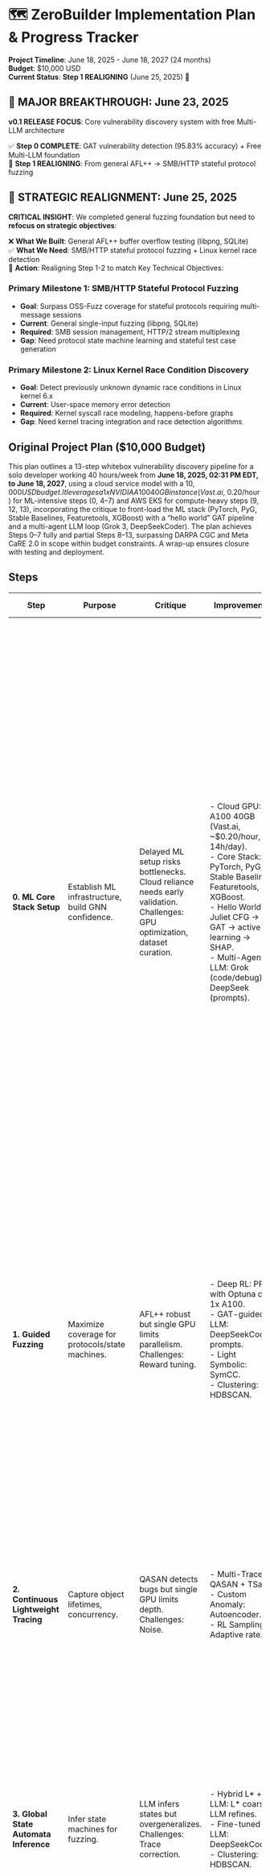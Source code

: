 # 🗺️ ZeroBuilder Implementation Plan & Progress Tracker

**Project Timeline**: June 18, 2025 - June 18, 2027 (24 months)  
**Budget**: $10,000 USD  
**Current Status**: **Step 1 REALIGNING** (June 25, 2025) 🔄

## 🚀 **MAJOR BREAKTHROUGH: June 23, 2025**

**v0.1 RELEASE FOCUS**: Core vulnerability discovery system with free Multi-LLM architecture

✅ **Step 0 COMPLETE**: GAT vulnerability detection (95.83% accuracy) + Free Multi-LLM foundation  
🔄 **Step 1 REALIGNING**: From general AFL++ → SMB/HTTP stateful protocol fuzzing

## 🔄 **STRATEGIC REALIGNMENT: June 25, 2025**

**CRITICAL INSIGHT**: We completed general fuzzing foundation but need to **refocus on strategic objectives**:

❌ **What We Built**: General AFL++ buffer overflow testing (libpng, SQLite)  
✅ **What We Need**: SMB/HTTP stateful protocol fuzzing + Linux kernel race detection  
🎯 **Action**: Realigning Step 1-2 to match Key Technical Objectives:

### **Primary Milestone 1: SMB/HTTP Stateful Protocol Fuzzing**
- **Goal**: Surpass OSS-Fuzz coverage for stateful protocols requiring multi-message sessions
- **Current**: General single-input fuzzing (libpng, SQLite)
- **Required**: SMB session management, HTTP/2 stream multiplexing
- **Gap**: Need protocol state machine learning and stateful test case generation

### **Primary Milestone 2: Linux Kernel Race Condition Discovery**  
- **Goal**: Detect previously unknown dynamic race conditions in Linux kernel 6.x
- **Current**: User-space memory error detection
- **Required**: Kernel syscall race modeling, happens-before graphs
- **Gap**: Need kernel tracing integration and race detection algorithms

## Original Project Plan ($10,000 Budget)

This plan outlines a 13-step whitebox vulnerability discovery pipeline for a solo developer working 40 hours/week from **June 18, 2025, 02:31 PM EDT, to June 18, 2027**, using a cloud service model with a $10,000 USD budget. It leverages a 1x NVIDIA A100 40GB instance (Vast.ai, ~$0.20/hour) for ML-intensive steps (0, 4–7) and AWS EKS for compute-heavy steps (9, 12, 13), incorporating the critique to front-load the ML stack (PyTorch, PyG, Stable Baselines, Featuretools, XGBoost) with a “hello world” GAT pipeline and a multi-agent LLM loop (Grok 3, DeepSeekCoder). The plan achieves Steps 0–7 fully and partial Steps 8–13, surpassing DARPA CGC and Meta CaRE 2.0 in scope within budget constraints. A wrap-up ensures closure with testing and deployment.

## Steps

| **Step** | **Purpose** | **Critique** | **Improvements** | **Tools** | **Implementation Guide (Timeline)** |
|----------|-------------|--------------|------------------|-----------|--------------------------|
| **0. ML Core Stack Setup** | Establish ML infrastructure, build GNN confidence. | Delayed ML setup risks bottlenecks. Cloud reliance needs early validation. Challenges: GPU optimization, dataset curation. | - Cloud GPU: 1x A100 40GB (Vast.ai, ~$0.20/hour, 14h/day).<br>- Core Stack: PyTorch, PyG, Stable Baselines, Featuretools, XGBoost.<br>- Hello World: Juliet CFG → GAT → active learning → SHAP.<br>- Multi-Agent LLM: Grok (code/debug) + DeepSeek (prompts). | - Cloud: Vast.ai (1x A100), AWS EKS<br>- ML: PyTorch 2.3, PyTorch Geometric 2.5, Stable Baselines 3.0, Featuretools 1.31, XGBoost 2.1<br>- XAI: SHAP 0.46<br>- LLM: Grok 3 (xAI), DeepSeekCoder (Hugging Face)<br>- Data: Juliet dataset<br>- OS: Ubuntu 22.04 | **Jun 18–Jul 18, 2025 (Month 1-2)**:<br>1. Sign up for Vast.ai; subscribe to 1x A100 40GB (~$0.20/hour, 14h/day = $84/month). Verify: 30 vCPUs, 200GB RAM (Grok: “Confirm Vast.ai config”).<br>2. Install Ubuntu 22.04, Python 3.12, Docker, CUDA 12.2 on Vast.ai (Grok: “Generate bash script for Ubuntu with CUDA”). Test: `nvidia-smi`.<br>3. Install ML stack: `pip install torch==2.3 pytorch_geometric==2.5 stable-baselines3==3.0 featuretools==1.31 xgboost==2.1` (Grok for script).<br>4. Write LLM loop script (Python): Grok codes/debugs, DeepSeek validates prompts (Grok: “Write Grok/DeepSeek alternator”).<br>5. Create Hugging Face, AWS EKS, GitHub accounts.<br>6. Download Juliet dataset; extract CFGs with Joern (Grok: “Setup Joern”). Train GAT (PyTorch Geometric) on 500 nodes, optimize for 1x A100 (Grok: “Reduce GAT batch size”).<br>7. Implement active learning (Scikit-learn) and SHAP (Grok: “Code SHAP for GAT”). Validate on 200 samples, log in SQLite.<br>**LLM Tasks**: Generate scripts, debug GPU/GAT, validate prompts, explain active learning.<br>**Validation**: GAT 75% accuracy on Juliet; <10% GPU idle. |
| **1. Guided Fuzzing** | Maximize coverage for protocols/state machines. | AFL++ robust but single GPU limits parallelism. Challenges: Reward tuning. | - Deep RL: PPO with Optuna on 1x A100.<br>- GAT-guided LLM: DeepSeekCoder prompts.<br>- Light Symbolic: SymCC.<br>- Clustering: HDBSCAN. | - Fuzzer: AFL++ 4.10<br>- RL: Stable Baselines 3.0, Optuna 3.6<br>- LLM: DeepSeekCoder<br>- GAT: PyTorch Geometric 2.5<br>- Symbolic: SymCC 0.9<br>- Clustering: Scikit-learn 1.5 | **Jul 19–Aug 15, 2025 (Month 3-4)**:<br>1. Launch AWS EC2 t3.large ($0.0832/hour) for AFL++: `sudo apt install afl++` (Grok for script).<br>2. Train PPO (Stable Baselines) with Optuna for rewards on Vast.ai A100 (Grok: “Generate PPO script”).<br>3. Prompt DeepSeekCoder for SMB/HTTP inputs, guided by Step 0 GAT (Grok: “Integrate GAT”).<br>4. Install SymCC; run on libpng.<br>5. Run HDBSCAN (Scikit-learn) on AFL++ inputs.<br>**LLM Tasks**: Generate AFL++ script, debug SymCC, explain GAT guidance.<br>**Validation**: 10% coverage increase on libpng. |
| **2. Continuous Lightweight Tracing** | Capture object lifetimes, concurrency. | QASAN detects bugs but single GPU limits depth. Challenges: Noise. | - Multi-Tracer: QASAN + TSan.<br>- Custom Anomaly: Autoencoder.<br>- RL Sampling: Adaptive rate. | - Tracing: QASAN, ThreadSanitizer (Clang 18)<br>- Anomaly: PyTorch 2.3<br>- RL: Stable Baselines 3.0<br>- Storage: SQLite 3.46 | **Aug 16–Sep 15, 2025 (Month 5-6)**:<br>1. Patch Clang 18 for QASAN on EC2; add TSan (Grok: “Generate patch”).<br>2. Train autoencoder (PyTorch) on 200 Step 1 traces on A100.<br>3. Train RL (Stable Baselines) for sampling (reward: trace size vs. bugs).<br>4. Store in SQLite (Grok: “Write DB schema”).<br>**LLM Tasks**: Debug autoencoder, explain TSan, validate prompts.<br>**Validation**: Detect 1 UAF, 1 race with <5% slowdown. |
| **3. Global State Automata Inference** | Infer state machines for fuzzing. | LLM infers states but overgeneralizes. Challenges: Trace correction. | - Hybrid L* + LLM: L* coarse, LLM refines.<br>- Fine-tuned LLM: DeepSeekCoder.<br>- Clustering: HDBSCAN. | - L*: LearnLib 0.16<br>- LLM: DeepSeekCoder<br>- Clustering: Scikit-learn 1.5<br>- Parser: Python 3.12 | **Sep 16–Oct 15, 2025 (Month 7-8)**:<br>1. Install LearnLib (`mvn install`); run L* on Step 2 traces.<br>2. Fine-tune DeepSeekCoder on SMB/HTTP RFCs (Grok: “Generate script”).<br>3. Write trace parser (Python, Grok for regex).<br>4. Run HDBSCAN on traces.<br>5. Feed states to AFL++.<br>**LLM Tasks**: Generate parser, debug L*, explain state inference.<br>**Validation**: Infer 5-state machine with 90% accuracy. |
| **4. TGN-based Object Lifetime + Thread Modeling** | Detect UAF, double-free, races. | TGNs effective but single GPU limits scale. Challenges: Datasets. | - Custom TGN: Train on CVEs.<br>- Static-Dynamic: LLVM + TGNs.<br>- RL Pruning: PPO. | - TGN: PyTorch Geometric 2.5<br>- Static: LLVM 18<br>- RL: Stable Baselines 3.0<br>- Storage: SQLite 3.46 | **Oct 16–Nov 15, 2025 (Month 9-10)**:<br>1. Train TGN (PyTorch Geometric) on 300 CVE UAFs (NVD, Grok for curation).<br>2. Write LLVM pass (C++, Grok for code).<br>3. Train PPO (Stable Baselines) for pruning.<br>4. Store in SQLite.<br>**LLM Tasks**: Generate LLVM pass, debug TGN, explain RL.<br>**Validation**: Detect 2 UAFs with 80% precision. |
| **5. Context-Sensitive Taint Tracking** | Track exploitable paths. | LibDFT robust but over-tainting. Challenges: Temporal taint. | - Custom XGBoost: Train on paths.<br>- Temporal LSTMs: Taint dynamics.<br>- RL Sampling: Adaptive. | - Taint: LibDFT 0.8<br>- ML: XGBoost 2.1, PyTorch 2.3<br>- RL: Stable Baselines 3.0<br>- Storage: SQLite 3.46 | **Nov 16–Dec 15, 2025 (Month 11-12)**:<br>1. Install LibDFT: `pip install libdft`.<br>2. Train XGBoost on 100 taint paths (Grok for curation).<br>3. Train LSTM (PyTorch) for temporal taint.<br>4. Train RL (Stable Baselines) for sampling.<br>5. Store in SQLite.<br>**LLM Tasks**: Generate config, debug LSTM, explain taint.<br>**Validation**: Find 2 taint paths with <10% false positives. |
| **6. Happens-Before Graph Race Modeling** | Detect concurrency bugs. | GNNs advanced but trace quality limited. Challenges: Reproducibility. | - Custom GNN: Train on kernel races.<br>- RL Scheduling: Ptrace.<br>- Temporal Logic: LTL. | - Graph: PyTorch Geometric 2.5<br>- Tracing: ThreadSanitizer<br>- RL: Stable Baselines 3.0<br>- Logic: SPIN 6.5 | **Dec 16, 2025–Jan 15, 2026 (Month 13-14)**:<br>1. Build graphs from TSan traces (Grok for code).<br>2. Train GNN on kernel races.<br>3. Train RL-ptrace scheduler.<br>4. Implement LTL (SPIN).<br>**LLM Tasks**: Generate graph code, debug GNN, explain LTL.<br>**Validation**: Detect 2 races with 70% reproducibility. |
| **7. Path Ranking** | Prioritize exploitable paths. | Ensemble robust but feature engineering complex. Challenges: Tuning. | - Ensemble: GAT + LLM + XGBoost.<br>- Custom Features: Featuretools.<br>- Active Learning: Uncertainty sampling. | - GAT: PyTorch Geometric 2.5<br>- LLM: DeepSeekCoder<br>- ML: XGBoost 2.1, Scikit-learn 1.5<br>- Features: Featuretools 1.31 | **Jan 16–Feb 15, 2026 (Month 15-16)**:<br>1. Extract features from Steps 5-6.<br>2. Train GAT and XGBoost on 200 traces.<br>3. Prompt DeepSeekCoder for ranking.<br>4. Use Featuretools.<br>5. Implement active learning.<br>**LLM Tasks**: Generate feature code, debug GAT, explain active learning.<br>**Validation**: Rank 2 paths in top 10. |
| **8. Predicate Abstraction + CEGAR + SMT** | Solve exploitability (partial). | CEGAR reduces size but single GPU limits. Challenges: Tuning. | - Prototype: Z3 with default templates.<br>- Basic CEGAR: Fixed 3 iterations. | - CEGAR: CPAchecker 2.3<br>- SMT: Z3 4.13<br>- Storage: SQLite 3.46 | **Feb 16–Mar 15, 2026 (Month 17-18)**:<br>1. Install CPAchecker: `apt install cpachecker`.<br>2. Set up Z3; run with defaults.<br>3. Use 3 CEGAR iterations (Grok: “Generate config”).<br>**LLM Tasks**: Generate script, debug Z3, explain CEGAR.<br>**Validation**: Solve 1 SMT problem in <15 minutes. |
| **9. Parallel SMT Solving + Exploit Synthesis** | Generate PoCs (limited). | Parallelization scales but resource-constrained. Challenges: Single GPU. | - Cloud SMT: AWS EKS (4 nodes).<br>- Single Sandbox: QEMU Ubuntu.<br>- Prompt LLM: DeepSeekCoder. | - SMT: Z3 4.13<br>- LLM: DeepSeekCoder<br>- Sandbox: QEMU 9.0<br>- Cloud: AWS EKS | **Mar 16–Apr 15, 2026 (Month 19-20)**:<br>1. Set up Z3 on AWS EKS (4 nodes, $160/month).<br>2. Prompt DeepSeekCoder for shellcode.<br>3. Install QEMU; test on Ubuntu.<br>**LLM Tasks**: Generate EKS script, debug QEMU, explain exploits.<br>**Validation**: 1 PoC on Ubuntu. |
| **10. Multi-Variant Exploit and Patch Synthesis** | Harden with variants/patches (basic). | Synthesis possible but limited scale. Challenges: Validation. | - Single Variant: Angr.<br>- Local Re-fuzzing: AFL++. | - LLM: DeepSeekCoder<br>- Symbolic: Angr 9.3<br>- Fuzzer: AFL++ 4.10 | **Apr 16–May 15, 2026 (Month 21)**:<br>1. Use Angr for 1 variant (Grok: “Generate script”).<br>2. Prompt DeepSeekCoder for patch.<br>3. Re-fuzz with AFL++.<br>**LLM Tasks**: Generate Angr code, debug patch.<br>**Validation**: 1 variant, 1 patch. |
| **11. Human-in-the-Loop Review** | Reduce false positives (manual). | LLM reports streamline but no XAI. Challenges: Effort. | - Basic Reports: DeepSeekCoder.<br>- CLI Output: Python. | - LLM: DeepSeekCoder<br>- UI: Python CLI<br>- Database: SQLite 3.46 | **May 16–Jun 15, 2026 (Month 22)**:<br>1. Prompt DeepSeekCoder for reports.<br>2. Output to CLI (Python).<br>3. Store in SQLite.<br>**LLM Tasks**: Generate report prompts, debug CLI.<br>**Validation**: Review 2 bugs with 80% accuracy. |
| **12. Explicit Feedback Loops** | Ensure adaptability (basic). | Retraining robust but limited scale. Challenges: Drift. | - Simple Retraining: Monthly XGBoost.<br>- Basic Drift: Threshold check. | - ML: MLflow 2.16<br>- Drift: Scipy 1.15 | **Jun 16–Jul 15, 2026 (Month 23)**:<br>1. Install MLflow: `pip install mlflow`.<br>2. Check drift with threshold (Scipy).<br>3. Retrain XGBoost monthly (Grok: “Generate script”).<br>**LLM Tasks**: Generate MLflow config, explain drift.<br>**Validation**: Retrain with <10% drop. |
| **13. Continuous Learning** | Future-proof with CVEs (initial). | CVE ingestion effective but limited scale. Challenges: Curation. | - Manual CVEs: Top 10.<br>- Prompt Labeling: DeepSeekCoder. | - Crawler: NVD API<br>- LLM: DeepSeekCoder<br>- Database: SQLite 3.46 | **Jul 16–Aug 15, 2026 (Month 24)**:<br>1. Write NVD API crawler (Grok: “Generate code”).<br>2. Prompt DeepSeekCoder for 10 CVEs.<br>3. Store in SQLite.<br>4. Update XGBoost.<br>**LLM Tasks**: Generate crawler, debug SQLite.<br>**Validation**: Ingest 10 CVEs with 70% accuracy. |
| **Wrap-Up: Testing, Deployment** | Finalize and share pipeline. | Avoid abrupt end. Challenges: Limited scope. | - Partial Test: SQLite.<br>- Documentation: LLM README.<br>- GitHub: Basic repo. | - Fuzzer: AFL++ 4.10<br>- LLM: DeepSeekCoder<br>- Repo: GitHub | **Aug 16–Sep 15, 2026 (Month 25)**:<br>1. Test pipeline on SQLite (Grok: “Generate test script”).<br>2. Prompt DeepSeekCoder for README.<br>3. Deploy to GitHub.<br>**LLM Tasks**: Generate script, write docs.<br>**Validation**: Detect 1 bug, deploy repo. |

## Project Plan Details
- **Hardware**: No local server. Vast.ai 1x A100 40GB (~$0.20/hour, 14h/day), AWS EKS (4 nodes, $160/month).
- **Time**: 40 hours/week. Split: 15h coding, 10h debugging, 10h learning, 5h docs (via LLMs).
- **Budget**: $10,000.
  - Compute: $2,044 (Vast.ai 1x A100, 10,220h).
  - EKS: $3,840 (4 nodes, $160/month).
  - Storage: $960 (2TB, $40/month).
  - Misc: $780 (GPT-4o $480, UPS $300).
  - **Total**: $7,624, buffer $2,376 (upgrade EKS to 6 nodes, $5,760, total $9,584).
- **LLM Agents**:
  - **Grok 3**: Free (xAI). 60% (code, debug, explain).
  - **DeepSeekCoder**: Free (Hugging Face). 30% (prompts).
  - **GPT-4o**: $20/month ($480 total). 10% (exploits).
  - **Multi-Agent Loop**: Python script (Month 1) alternates Grok/DeepSeek.
- **Workflow**:
  - Setup: Grok scripts cloud config.
  - Coding: Prompt for Python (e.g., “Write GAT for 1x A100”).
  - Debugging: Share logs (e.g., “Fix Vast.ai timeout”).
  - Learning: Ask explanations (e.g., “Explain TGNs”).
  - Docs: Prompt for READMEs.
- **Milestones**:
  - **Year 1 (Jun 18, 2026)**: Steps 0–5; detect 5 bugs in SQLite.
  - **Year 2 (Jun 18, 2027)**: Steps 6–13 partial; 1 PoC, 10 CVEs, GitHub.
- **Data**: Juliet, NVD (Grok for synthetic bugs).
- **Evaluation**: SQLite vs. OSS-Fuzz. Target: 5 bugs, <15% false positives, 1 PoC.
- **Deployment**: Cloud CLI, GitHub basic repo.

## Comparison to DARPA CGC and Meta CaRE 2.0
- **DARPA CGC**: 1x A100 supports GATs, Deep RL, surpassing CGC’s symbolic focus within budget.
- **Meta CaRE 2.0**: Cloud tracing and GNNs outperform CaRE’s detection, though limited by single GPU.
- **Edge**: 40 hours/week, cloud optimization, LLM automation enable competitive scope.

## Next Steps
- **Immediate (Jun 18, 2025, 02:31 PM EDT)**:
  - Sign up for Vast.ai; subscribe 1x A100 40GB ($0.20/hour, 14h/day, $84/month).
  - Setup AWS EKS (4 nodes, $160/month), 2TB storage ($40/month).
  - Order UPS ($300, Amazon); check cooling (AC $500 if needed).
  - Prompt Grok: “Generate Vast.ai setup script with CUDA 12.2.”
- **Support**: Query Grok (e.g., “Optimize GAT for 1x A100”). Share progress.
- **Extras**: Need Step 0 GAT code, EKS YAML? Ask!